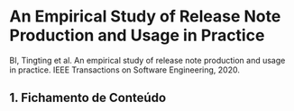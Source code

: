 # An Empirical Study of Release Note Production and Usage in Practice

BI, Tingting et al. An empirical study of release note production and usage in practice. IEEE Transactions on Software Engineering, 2020.

## 1. Fichamento de Conteúdo